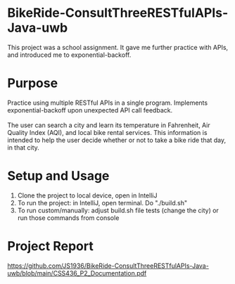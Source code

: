 # BikeRide-ConsultThreeRESTfulAPIs-Java-uwb #
This project was a school assignment. It gave me further practice with APIs, and introduced me to exponential-backoff.

# Purpose #
Practice using multiple RESTful APIs in a single program. Implements exponential-backoff upon unexpected API call feedback.   <br><br> The user can search a city and learn its temperature in Fahrenheit, Air Quality Index (AQI), and local bike rental services. This information is intended to help the user decide whether or not to take a bike ride that day, in that city. 

# Setup and Usage #
1. Clone the project to local device, open in IntelliJ
2. To run the project: in IntelliJ, open terminal. Do "./build.sh"
3. To run custom/manually: adjust build.sh file tests (change the city) or run those commands from console

# Project Report #
https://github.com/JS1936/BikeRide-ConsultThreeRESTfulAPIs-Java-uwb/blob/main/CSS436_P2_Documentation.pdf


